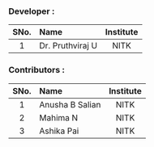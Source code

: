 ### Developer :

| SNo. | Name | Institute |
| :--: | :-- | :-------: |
|  1   | Dr. Pruthviraj U | NITK |

### Contributors :

| SNo. | Name | Institute |
| :--: | :-- | :-------: |
|  1   | Anusha B Salian | NITK |
|  2   | Mahima N | NITK |
|  3   | Ashika Pai | NITK |
